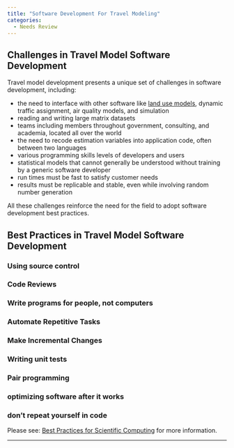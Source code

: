 ```yaml
---
title: "Software Development For Travel Modeling"
categories:
  - Needs Review
---
```


Challenges in Travel Model Software Development
-----------------------------------------------

Travel model development presents a unique set of challenges in software development, including:

-   the need to interface with other software like [land use models](Land_Use-Transport_Modeling), dynamic traffic assignment, air quality models, and simulation
-   reading and writing large matrix datasets
-   teams including members throughout government, consulting, and academia, located all over the world
-   the need to recode estimation variables into application code, often between two languages
-   various programming skills levels of developers and users
-   statistical models that cannot generally be understood without training by a generic software developer
-   run times must be fast to satisfy customer needs
-   results must be replicable and stable, even while involving random number generation

All these challenges reinforce the need for the field to adopt software development best practices.

Best Practices in Travel Model Software Development
---------------------------------------------------

### Using source control

### Code Reviews

### Write programs for people, not computers

### Automate Repetitive Tasks

### Make Incremental Changes

### Writing unit tests

### Pair programming

### optimizing software after it works

### don’t repeat yourself in code

Please see: [Best Practices for Scientific Computing](http://arxiv.org/pdf/1210.0530v4.pdf) for more information.

------------------------------------------------------------------------

